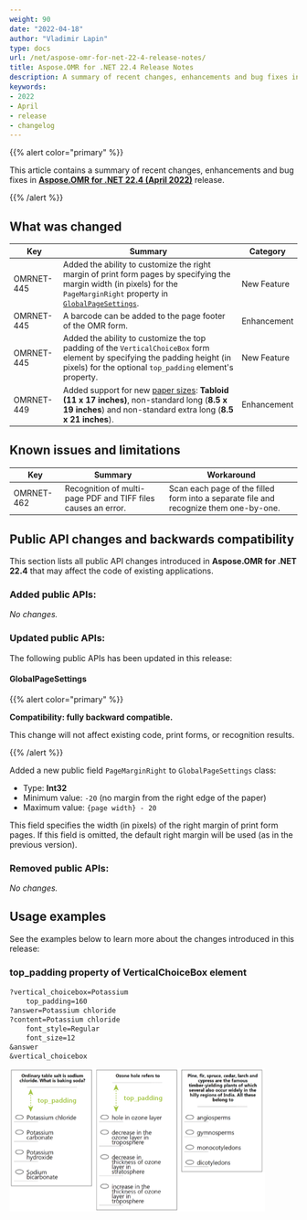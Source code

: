 ```yaml
---
weight: 90
date: "2022-04-18"
author: "Vladimir Lapin"
type: docs
url: /net/aspose-omr-for-net-22-4-release-notes/
title: Aspose.OMR for .NET 22.4 Release Notes
description: A summary of recent changes, enhancements and bug fixes in Aspose.OMR for .NET 22.4 (April 2022) release.
keywords:
- 2022
- April
- release
- changelog
---
```


{{% alert color="primary" %}} 

This article contains a summary of recent changes, enhancements and bug fixes in [**Aspose.OMR for .NET 22.4 (April 2022)**](https://www.nuget.org/packages/Aspose.OMR/22.4.0) release.

{{% /alert %}} 

## What was changed

Key | Summary | Category
--- | ------- | --------
OMRNET-445 | Added the ability to customize the right margin of print form pages by specifying the margin width (in pixels) for the `PageMarginRight` property in [`GlobalPageSettings`](https://reference.aspose.com/omr/net/aspose.omr.generation/globalpagesettings). | New Feature
OMRNET-445 | A barcode can be added to the page footer of the OMR form. | Enhancement
OMRNET-445 | Added the ability to customize the top padding of the `VerticalChoiceBox` form element by specifying the padding height (in pixels) for the optional `top_padding` element's property. | New Feature
OMRNET-449 | Added support for new [paper sizes](https://reference.aspose.com/omr/net/aspose.omr.generation/papersize): **Tabloid (11 x 17 inches)**, non-standard long (**8.5 x 19 inches**) and non-standard extra long (**8.5 x 21 inches**). | Enhancement

## Known issues and limitations

Key | Summary | Workaround
--- | ------- | ----------
OMRNET-462 | Recognition of multi-page PDF and TIFF files causes an error. | Scan each page of the filled form into a separate file and recognize them one-by-one.

## Public API changes and backwards compatibility

This section lists all public API changes introduced in **Aspose.OMR for .NET 22.4** that may affect the code of existing applications.

### Added public APIs:

_No changes._

### Updated public APIs:

The following public APIs has been updated in this release:

#### GlobalPageSettings

{{% alert color="primary" %}} 

**Compatibility: fully backward compatible.**

This change will not affect existing code, print forms, or recognition results.

{{% /alert %}} 

Added a new public field `PageMarginRight` to `GlobalPageSettings` class:

- Type: **Int32**
- Minimum value: `-20` (no margin from the right edge of the paper)
- Maximum value: `{page width} - 20`

This field specifies the width (in pixels) of the right margin of print form pages. If this field is omitted, the default right margin will be used (as in the previous version).

### Removed public APIs:

_No changes._

## Usage examples

See the examples below to learn more about the changes introduced in this release:

### top_padding property of VerticalChoiceBox element

```
?vertical_choicebox=Potassium
	top_padding=160
?answer=Potassium chloride
?content=Potassium chloride
	font_style=Regular
	font_size=12
&answer
&vertical_choicebox
```

![top_padding property of VerticalChoiceBox element](top_padding.png)
